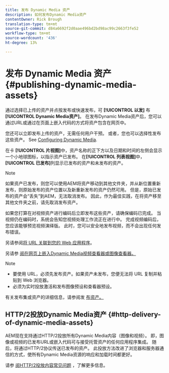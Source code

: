 ```yaml
---
title: 发布 Dynamic Media 资产
description: 如何发布Dynamic Media资产
contentOwner: Rick Brough
translation-type: tm+mt
source-git-commit: d84a6692f2d0aae496bd2bd98ac99c2663f3fe52
workflow-type: tm+mt
source-wordcount: '436'
ht-degree: 13%

---
```



# 发布 Dynamic Media 资产 {#publishing-dynamic-media-assets}

通过选择已上传的资产并点按发布或快速发布，可 **[!UICONTROL 以发]** 布 **[!UICONTROL Dynamic Media资产]**。 在发布Dynamic Media资产后，您可以通过URL或通过在页面上嵌入代码的方式将资产包含在网页中。

您还可以立即发布上传的资产，无需任何用户干预。 或者，您也可以选择性发布这些资产。 See [Configuring Dynamic Media](config-dm.md).

在卡 **[!UICONTROL 片视图]**&#x200B;中，资产名称的正下方以及日期和时间的左侧会显示一个小地球图标，以指示资产已发布。 在&#x200B;**[!UICONTROL 列表视图]**&#x200B;中，**[!UICONTROL 已发布]**&#x200B;列显示已发布的资产和未发布的资产。

>[!NOTE]
>
>如果资产已发布，则您可以使用AEM将资产移动到其他文件夹，并从新位置重新发布，则原始发布的资产位置以及新重新发布的资产仍然可用。 但是，原始已发布的资产会“丢失”到AEM，无法取消发布。 因此，作为最佳实践，在将资产移至其他文件夹之前，请先取消发布资产。

如果您打算在对视频资产进行编码后立即发布这些资产，请确保编码已完成。 当视频仍在编码时，系统会告知您视频处理工作流正在进行中。 完成视频编码后，您应该能够预览视频演绎版。 此时，您可以安全地发布视频，而不会出现任何发布错误。

另请参阅[将 URL 关联到您的 Web 应用程序](linking-urls-to-yourwebapplication.md)。

另请参 [阅在网页上嵌入Dynamic Media视频查看器或图像查看器。](embed-code.md)

>[!NOTE]
>
>* 要使用 URL，必须先发布资产。如果资产未发布，您便无法将 URL 复制并粘贴到 Web 浏览器。
>* 必须为实时投放激活和发布图像预设和查看器预设。
>



有关发布集或资产的详细信息，请参阅发 [布资产。](/help/assets/manage-digital-assets.md)

## HTTP/2投放Dynamic Media资产 {#http-delivery-of-dynamic-media-assets}

AEM现在支持通过HTTP/2投放所有Dynamic Media内容（图像和视频）。 即，图像或视频的已发布URL或嵌入代码可与接受托管资产的任何应用程序集成。 随后，将通过HTTP/2协议传送已发布的资产。 此投放方法改进了浏览器和服务器通信的方式，使所有Dynamic Media资源的响应和加载时间都更好。

请参 [阅HTTP/2投放内容常见问题](/help/assets/dynamic-media/http2faq.md) ，了解更多信息。
<!--this md file used to reside under sites-administering-->
